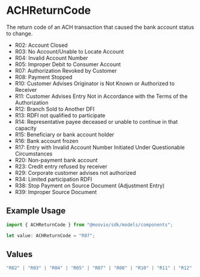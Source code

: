 # ACHReturnCode

The return code of an ACH transaction that caused the bank account status to change.

- R02: Account Closed
- R03: No Account/Unable to Locate Account
- R04: Invalid Account Number
- R05: Improper Debit to Consumer Account
- R07: Authorization Revoked by Customer
- R08: Payment Stopped
- R10: Customer Advises Originator is Not Known or Authorized to Receiver
- R11: Customer Advises Entry Not in Accordance with the Terms of the Authorization
- R12: Branch Sold to Another DFI
- R13: RDFI not qualified to participate
- R14: Representative payee deceased or unable to continue in that capacity
- R15: Beneficiary or bank account holder
- R16: Bank account frozen
- R17: Entry with Invalid Account Number Initiated Under Questionable Circumstances
- R20: Non-payment bank account
- R23: Credit entry refused by receiver
- R29: Corporate customer advises not authorized
- R34: Limited participation RDFI
- R38: Stop Payment on Source Document (Adjustment Entry)
- R39: Improper Source Document

## Example Usage

```typescript
import { ACHReturnCode } from "@moovio/sdk/models/components";

let value: ACHReturnCode = "R07";
```

## Values

```typescript
"R02" | "R03" | "R04" | "R05" | "R07" | "R08" | "R10" | "R11" | "R12" | "R13" | "R14" | "R15" | "R16" | "R17" | "R20" | "R23" | "R29" | "R34" | "R38" | "R39"
```
